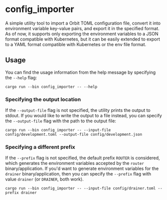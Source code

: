 # config_importer

A simple utility tool to import a Orbit TOML configuration file, convert
it into environment variable key-value pairs, and export it in the specified
format.
As of now, it supports only exporting the environment variables to a JSON format
compatible with Kubernetes, but it can be easily extended to export to a YAML
format compatible with Kubernetes or the env file format.

## Usage

You can find the usage information from the help message by specifying the
`--help` flag:

```shell
cargo run --bin config_importer -- --help
```

### Specifying the output location

If the `--output-file` flag is not specified, the utility prints the output to
stdout.
If you would like to write the output to a file instead, you can specify the
`--output-file` flag with the path to the output file:

```shell
cargo run --bin config_importer -- --input-file config/development.toml --output-file config/development.json
```

### Specifying a different prefix

If the `--prefix` flag is not specified, the default prefix `ROUTER` is
considered, which generates the environment variables accepted by the `router`
binary/application.
If you'd want to generate environment variables for the `drainer`
binary/application, then you can specify the `--prefix` flag with value
`drainer` (or `DRAINER`, both work).

```shell
cargo run --bin config_importer -- --input-file config/drainer.toml --prefix drainer
```
